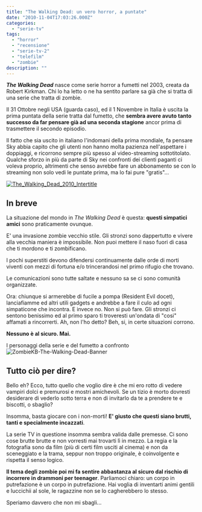 ```yaml
---
title: "The Walking Dead: un vero horror, a puntate"
date: "2010-11-04T17:03:26.000Z"
categories:
  - "serie-tv"
tags:
  - "horror"
  - "recensione"
  - "serie-tv-2"
  - "telefilm"
  - "zombie"
description: ""
---
```


**_The Walking Dead_** nasce come serie horror a fumetti nel 2003, creata da Robert Kirkman. Chi lo ha letto o ne ha sentito parlare sa già che si tratta di una serie che tratta di zombie.

Il 31 Ottobre negli USA (guarda caso), ed il 1 Novembre in Italia è uscita la prima puntata della serie tratta dal fumetto, che **sembra avere avuto tanto successo da far pensare già ad una seconda stagione** ancor prima di trasmettere il secondo episodio.

Il fatto che sia uscito in italiano l'indomani della prima mondiale, fa pensare Sky abbia capito che gli utenti non hanno molta pazienza nell'aspettare i doppiaggi, e ricorrono sempre più spesso al video-streaming sottotitolato. Qualche sforzo in più da parte di Sky nei confronti dei clienti paganti ci voleva proprio, altrimenti che senso avrebbe fare un abbonamento se con lo streaming non solo vedi le puntate prima, ma lo fai pure "gratis"...

[![](https://enricodeleo.s3.eu-south-1.amazonaws.com/uploads/2010/11/The_Walking_Dead_2010_Intertitle.png "The_Walking_Dead_2010_Intertitle")](https://enricodeleo.s3.eu-south-1.amazonaws.com/uploads/2010/11/The_Walking_Dead_2010_Intertitle.png")

## In breve

La situazione del mondo in _The Walking Dead_ è questa: **questi simpatici amici** sono praticamente ovunque.

E' una invasione zombie vecchio stile. Gli stronzi sono dappertutto e vivere alla vecchia maniera è impossibile. Non puoi mettere il naso fuori di casa che ti mordono e ti zombificano.

I pochi superstiti devono difendersi continuamente dalle orde di morti viventi con mezzi di fortuna e/o trincerandosi nel primo rifugio che trovano.

Le comunicazioni sono tutte saltate e nessuno sa se ci sono comunità organizzate.

Ora: chiunque si armerebbe di fucile a pompa (Resident Evil docet), lanciafiamme ed altri utili gadgets e andrebbe a fare il culo ad ogni simpaticone che incontra. E invece no. Non si può fare. Gli stronzi ci sentono benissimo ed al primo sparo ti troveresti un'ondata di "cosi" affamati a rincorrerti. Ah, non l'ho detto? Beh, si, in certe situazioni corrono.

**Nessuno è al sicuro. Mai.**

I personaggi della serie e del fumetto a confronto
![](https://enricodeleo.s3.eu-south-1.amazonaws.com/uploads/2010/11/ZombieKB-The-Walking-Dead-Banner.jpg "ZombieKB-The-Walking-Dead-Banner")

## Tutto ciò per dire?

Bello eh? Ecco, tutto quello che voglio dire è che mi ero rotto di vedere vampiri dolci e premurosi e mostri amichevoli. Se un tizio è morto dovresti desiderare di vederlo sotto terra e non di invitarlo da te a prendere te e biscotti, o sbaglio?

Insomma, basta giocare con i non-morti! **E' giusto che questi siano brutti, tanti e specialmente incazzati**.

La serie TV in questione insomma sembra valida dalle premesse. Ci sono cose brutte brutte e non vorresti mai trovarti lì in mezzo. La regia e la fotografia sono da film (più di certi film usciti al cinema) e non da sceneggiato e la trama, seppur non troppo originale, è coinvolgente e rispetta il senso logico.

**Il tema degli zombie poi mi fa sentire abbastanza al sicuro dal rischio di incorrere in drammoni per teenager**. Parliamoci chiaro: un corpo in putrefazione è un corpo in putrefazione. Hai voglia di inventarti animi gentili e luccichii al sole, le ragazzine non se lo cagherebbero lo stesso.

Speriamo davvero che non mi sbagli...
